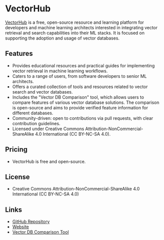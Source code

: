 # VectorHub

[VectorHub](https://github.com/superlinked/VectorHub) is a free, open-source resource and learning platform for developers and machine learning architects interested in integrating vector retrieval and search capabilities into their ML stacks. It is focused on supporting the adoption and usage of vector databases.

## Features
- Provides educational resources and practical guides for implementing vector retrieval in machine learning workflows.
- Caters to a range of users, from software developers to senior ML architects.
- Offers a curated collection of tools and resources related to vector search and vector databases.
- Includes the "Vector DB Comparison" tool, which allows users to compare features of various vector database solutions. The comparison is open-source and aims to provide verified feature information for different databases.
- Community-driven: open to contributions via pull requests, with clear contribution guidelines.
- Licensed under Creative Commons Attribution-NonCommercial-ShareAlike 4.0 International (CC BY-NC-SA 4.0).

## Pricing
- VectorHub is free and open-source.

## License
- Creative Commons Attribution-NonCommercial-ShareAlike 4.0 International (CC BY-NC-SA 4.0)

## Links
- [GitHub Repository](https://github.com/superlinked/VectorHub)
- [Website](https://www.superlinked.com/vectorhub)
- [Vector DB Comparison Tool](https://www.superlinked.com/vector-db-comparison)